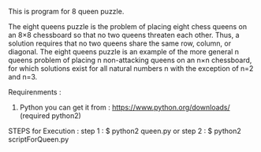 This is program for 8 queen puzzle.

The eight queens puzzle is the problem of placing eight chess queens on an 8×8 chessboard so that no two queens threaten each other. Thus, a solution requires that no two queens share the same row, column, or diagonal. The eight queens puzzle is an example of the more general n queens problem of placing n non-attacking queens on an n×n chessboard, for which solutions exist for all natural numbers n with the exception of n=2 and n=3.


Requirenments : 
1. Python
 	you can get it from : https://www.python.org/downloads/
 	(required python2)

STEPS for Execution : 
step 1 : $ python2 queen.py
or
step 2 : $ python2 scriptForQueen.py
